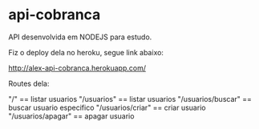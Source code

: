 # api-cobranca
API desenvolvida em NODEJS para estudo.

Fiz o deploy dela no heroku, segue link abaixo:

http://alex-api-cobranca.herokuapp.com/

Routes dela:

"/" == listar usuarios
"/usuarios" == listar usuarios
"/usuarios/buscar" == buscar usuario especifico
"/usuarios/criar" == criar usuario
"/usuarios/apagar" == apagar usuario
